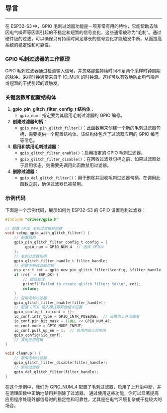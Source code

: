 ## 导言
---
在 ESP32-S3 中，GPIO 毛刺过滤器功能是一项非常有用的特性，它能帮助去除因电气噪声等因素引起的不稳定和短暂的信号变化，这些通常被称为“毛刺”。通过硬件级的过滤，可以确保只有持续时间足够长的信号变化才能触发中断，从而提高系统的稳定性和可靠性。

### GPIO 毛刺过滤器的工作原理
GPIO 毛刺过滤器通过检测输入信号，并忽略那些持续时间不足两个采样时钟周期的脉冲。采样时钟通常来自于 IO_MUX 的时钟源。这样可以有效地防止电气噪声或短暂的干扰引起的误触发。

### 关键函数和配置结构体
1. **gpio_pin_glitch_filter_config_t 结构体**：
    - `gpio_num`：指定要为其启用毛刺过滤器的 GPIO 编号。
2. **创建过滤器句柄**：
    - `gpio_new_pin_glitch_filter()`：此函数用来创建一个新的毛刺过滤器句柄，需要提供一个配置结构体，该结构体包含了过滤器应用的 GPIO 编号等信息。
3. **启用和禁用毛刺过滤器**：
    - `gpio_glitch_filter_enable()`：启用指定的 GPIO 毛刺过滤器。
    - `gpio_glitch_filter_disable()`：在回收过滤器句柄之前，如果过滤器处于启用状态，则需要先调用此函数禁用过滤器。
4. **删除过滤器**：
    - `gpio_del_glitch_filter()`：用于删除并回收毛刺过滤器句柄。在调用此函数之前，确保过滤器已被禁用。

### 示例代码
下面是一个示例代码，展示如何为 ESP32-S3 的 GPIO 设置毛刺过滤器：
```c
#include "driver/gpio.h"

// 配置 GPIO 毛刺过滤器并创建
void setup_gpio_with_glitch_filter() {
    // 配置结构
    gpio_pin_glitch_filter_config_t config = {
        .gpio_num = GPIO_NUM_4  // 选择 GPIO4
    };
    // 毛刺过滤器句柄
    gpio_glitch_filter_handle_t filter_handle;
    // 创建毛刺过滤器句柄
    esp_err_t ret = gpio_new_pin_glitch_filter(&config, &filter_handle);
    if (ret != ESP_OK) {
        // 错误处理
        printf("Failed to create glitch filter: %d\\n", ret);
        return;
    }
    // 启用毛刺过滤器
    gpio_glitch_filter_enable(filter_handle);
    // 配置 GPIO 输入模式等其他相关设置
    gpio_config_t io_conf = {};
    io_conf.intr_type = GPIO_INTR_POSEDGE;  // 设置为上升沿触发
    io_conf.pin_bit_mask = (1ULL << GPIO_NUM_4);
    io_conf.mode = GPIO_MODE_INPUT;
    io_conf.pull_up_en = 1;  // 启用内部上拉电阻
    gpio_config(&io_conf);
    // 其他应用逻辑
}

void cleanup() {
    // 禁用毛刺过滤器
    gpio_glitch_filter_disable(filter_handle);
    // 删除过滤器
    gpio_del_glitch_filter(filter_handle);
}
```
在这个示例中，我们为 GPIO_NUM_4 配置了毛刺过滤器，启用了上升沿中断，并在清理函数中正确地禁用并删除了过滤器。
通过使用这些功能，你可以显著提高应用程序处理外部信号时的稳定性和可靠性，尤其是在电气环境复杂或干扰较大的场合。